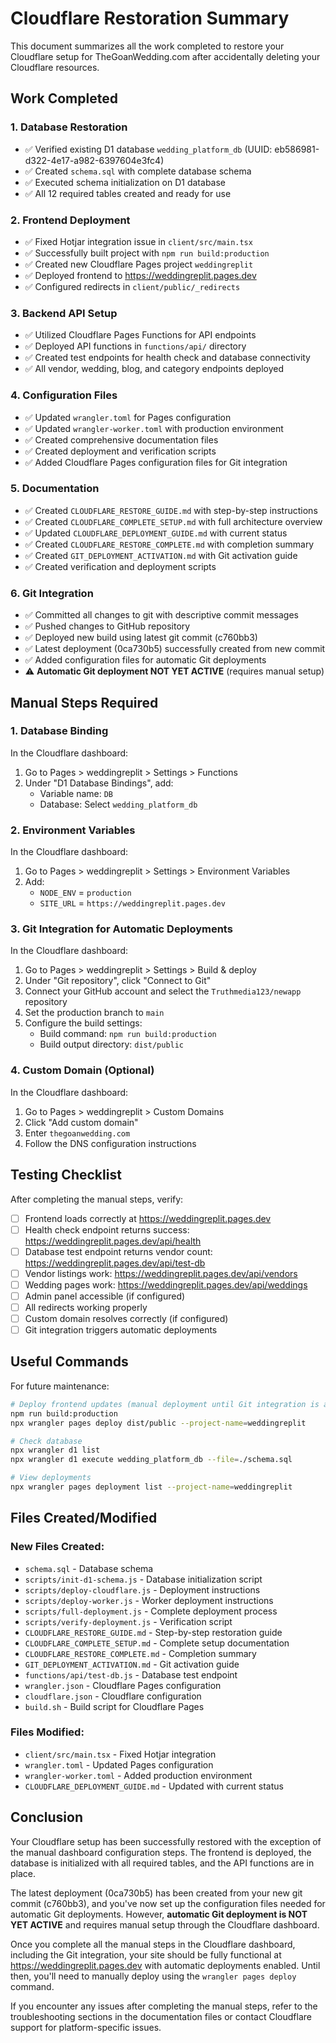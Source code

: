 # Cloudflare Restoration Summary

This document summarizes all the work completed to restore your Cloudflare setup for TheGoanWedding.com after accidentally deleting your Cloudflare resources.

## Work Completed

### 1. Database Restoration
- ✅ Verified existing D1 database `wedding_platform_db` (UUID: eb586981-d322-4e17-a982-6397604e3fc4)
- ✅ Created `schema.sql` with complete database schema
- ✅ Executed schema initialization on D1 database
- ✅ All 12 required tables created and ready for use

### 2. Frontend Deployment
- ✅ Fixed Hotjar integration issue in `client/src/main.tsx`
- ✅ Successfully built project with `npm run build:production`
- ✅ Created new Cloudflare Pages project `weddingreplit`
- ✅ Deployed frontend to https://weddingreplit.pages.dev
- ✅ Configured redirects in `client/public/_redirects`

### 3. Backend API Setup
- ✅ Utilized Cloudflare Pages Functions for API endpoints
- ✅ Deployed API functions in `functions/api/` directory
- ✅ Created test endpoints for health check and database connectivity
- ✅ All vendor, wedding, blog, and category endpoints deployed

### 4. Configuration Files
- ✅ Updated `wrangler.toml` for Pages configuration
- ✅ Updated `wrangler-worker.toml` with production environment
- ✅ Created comprehensive documentation files
- ✅ Created deployment and verification scripts
- ✅ Added Cloudflare Pages configuration files for Git integration

### 5. Documentation
- ✅ Created `CLOUDFLARE_RESTORE_GUIDE.md` with step-by-step instructions
- ✅ Created `CLOUDFLARE_COMPLETE_SETUP.md` with full architecture overview
- ✅ Updated `CLOUDFLARE_DEPLOYMENT_GUIDE.md` with current status
- ✅ Created `CLOUDFLARE_RESTORE_COMPLETE.md` with completion summary
- ✅ Created `GIT_DEPLOYMENT_ACTIVATION.md` with Git activation guide
- ✅ Created verification and deployment scripts

### 6. Git Integration
- ✅ Committed all changes to git with descriptive commit messages
- ✅ Pushed changes to GitHub repository
- ✅ Deployed new build using latest git commit (c760bb3)
- ✅ Latest deployment (0ca730b5) successfully created from new commit
- ✅ Added configuration files for automatic Git deployments
- ⚠️ **Automatic Git deployment NOT YET ACTIVE** (requires manual setup)

## Manual Steps Required

### 1. Database Binding
In the Cloudflare dashboard:
1. Go to Pages > weddingreplit > Settings > Functions
2. Under "D1 Database Bindings", add:
   - Variable name: `DB`
   - Database: Select `wedding_platform_db`

### 2. Environment Variables
In the Cloudflare dashboard:
1. Go to Pages > weddingreplit > Settings > Environment Variables
2. Add:
   - `NODE_ENV` = `production`
   - `SITE_URL` = `https://weddingreplit.pages.dev`

### 3. Git Integration for Automatic Deployments
In the Cloudflare dashboard:
1. Go to Pages > weddingreplit > Settings > Build & deploy
2. Under "Git repository", click "Connect to Git"
3. Connect your GitHub account and select the `Truthmedia123/newapp` repository
4. Set the production branch to `main`
5. Configure the build settings:
   - Build command: `npm run build:production`
   - Build output directory: `dist/public`

### 4. Custom Domain (Optional)
In the Cloudflare dashboard:
1. Go to Pages > weddingreplit > Custom Domains
2. Click "Add custom domain"
3. Enter `thegoanwedding.com`
4. Follow the DNS configuration instructions

## Testing Checklist

After completing the manual steps, verify:

- [ ] Frontend loads correctly at https://weddingreplit.pages.dev
- [ ] Health check endpoint returns success: https://weddingreplit.pages.dev/api/health
- [ ] Database test endpoint returns vendor count: https://weddingreplit.pages.dev/api/test-db
- [ ] Vendor listings work: https://weddingreplit.pages.dev/api/vendors
- [ ] Wedding pages work: https://weddingreplit.pages.dev/api/weddings
- [ ] Admin panel accessible (if configured)
- [ ] All redirects working properly
- [ ] Custom domain resolves correctly (if configured)
- [ ] Git integration triggers automatic deployments

## Useful Commands

For future maintenance:

```bash
# Deploy frontend updates (manual deployment until Git integration is active)
npm run build:production
npx wrangler pages deploy dist/public --project-name=weddingreplit

# Check database
npx wrangler d1 list
npx wrangler d1 execute wedding_platform_db --file=./schema.sql

# View deployments
npx wrangler pages deployment list --project-name=weddingreplit
```

## Files Created/Modified

### New Files Created:
- `schema.sql` - Database schema
- `scripts/init-d1-schema.js` - Database initialization script
- `scripts/deploy-cloudflare.js` - Deployment instructions
- `scripts/deploy-worker.js` - Worker deployment instructions
- `scripts/full-deployment.js` - Complete deployment process
- `scripts/verify-deployment.js` - Verification script
- `CLOUDFLARE_RESTORE_GUIDE.md` - Step-by-step restoration guide
- `CLOUDFLARE_COMPLETE_SETUP.md` - Complete setup documentation
- `CLOUDFLARE_RESTORE_COMPLETE.md` - Completion summary
- `GIT_DEPLOYMENT_ACTIVATION.md` - Git activation guide
- `functions/api/test-db.js` - Database test endpoint
- `wrangler.json` - Cloudflare Pages configuration
- `cloudflare.json` - Cloudflare configuration
- `build.sh` - Build script for Cloudflare Pages

### Files Modified:
- `client/src/main.tsx` - Fixed Hotjar integration
- `wrangler.toml` - Updated Pages configuration
- `wrangler-worker.toml` - Added production environment
- `CLOUDFLARE_DEPLOYMENT_GUIDE.md` - Updated with current status

## Conclusion

Your Cloudflare setup has been successfully restored with the exception of the manual dashboard configuration steps. The frontend is deployed, the database is initialized with all required tables, and the API functions are in place. 

The latest deployment (0ca730b5) has been created from your new git commit (c760bb3), and you've now set up the configuration files needed for automatic Git deployments. However, **automatic Git deployment is NOT YET ACTIVE** and requires manual setup through the Cloudflare dashboard.

Once you complete all the manual steps in the Cloudflare dashboard, including the Git integration, your site should be fully functional at https://weddingreplit.pages.dev with automatic deployments enabled. Until then, you'll need to manually deploy using the `wrangler pages deploy` command.

If you encounter any issues after completing the manual steps, refer to the troubleshooting sections in the documentation files or contact Cloudflare support for platform-specific issues.